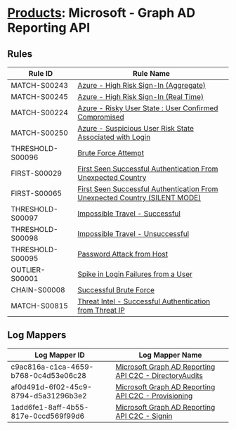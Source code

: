 # [Products](README.md): Microsoft - Graph AD Reporting API

## Rules

|Rule ID|Rule Name|
|----|----|
|MATCH-S00243|[Azure - High Risk Sign-In (Aggregate)](../rules/MATCH-S00243.md)|
|MATCH-S00245|[Azure - High Risk Sign-In (Real Time)](../rules/MATCH-S00245.md)|
|MATCH-S00224|[Azure - Risky User State : User Confirmed Compromised](../rules/MATCH-S00224.md)|
|MATCH-S00250|[Azure - Suspicious User Risk State Associated with Login](../rules/MATCH-S00250.md)|
|THRESHOLD-S00096|[Brute Force Attempt](../rules/THRESHOLD-S00096.md)|
|FIRST-S00029|[First Seen Successful Authentication From Unexpected Country](../rules/FIRST-S00029.md)|
|FIRST-S00065|[First Seen Successful Authentication From Unexpected Country (SILENT MODE)](../rules/FIRST-S00065.md)|
|THRESHOLD-S00097|[Impossible Travel - Successful](../rules/THRESHOLD-S00097.md)|
|THRESHOLD-S00098|[Impossible Travel - Unsuccessful](../rules/THRESHOLD-S00098.md)|
|THRESHOLD-S00095|[Password Attack from Host](../rules/THRESHOLD-S00095.md)|
|OUTLIER-S00001|[Spike in Login Failures from a User](../rules/OUTLIER-S00001.md)|
|CHAIN-S00008|[Successful Brute Force](../rules/CHAIN-S00008.md)|
|MATCH-S00815|[Threat Intel - Successful Authentication from Threat IP](../rules/MATCH-S00815.md)|


## Log Mappers

|Log Mapper ID|Log Mapper Name|
|----|----|
|c9ac816a-c1ca-4659-b768-0c4d53e06c28|[Microsoft Graph AD Reporting API C2C - DirectoryAudits](../mappings/c9ac816a-c1ca-4659-b768-0c4d53e06c28.md)|
|af0d491d-6f02-45c9-8794-d5a31296b3e2|[Microsoft Graph AD Reporting API C2C - Provisioning](../mappings/af0d491d-6f02-45c9-8794-d5a31296b3e2.md)|
|1add6fe1-8aff-4b55-817e-0ccd569f99d6|[Microsoft Graph AD Reporting API C2C - Signin](../mappings/1add6fe1-8aff-4b55-817e-0ccd569f99d6.md)|


